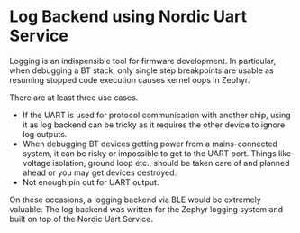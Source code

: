 # Log Backend using Nordic Uart Service

Logging is an indispensible tool for firmware development. In particular, when debugging a BT stack, only single step breakpoints are usable as resuming stopped code execution causes kernel oops in Zephyr.

There are at least three use cases.

- If the UART is used for protocol communication with another chip, using it as log backend can be tricky as it requires the other device to ignore log outputs.
- When debugging BT devices getting power from a mains-connected system, it can be risky or impossible to get to the UART port. Things like voltage isolation, ground loop etc., should be taken care of and planned ahead or you may get devices destroyed.
- Not enough pin out for UART output.

On these occasions, a logging backend via BLE would be extremely valuable. The log backend was written for the Zephyr logging system and built on top of the Nordic Uart Service.
